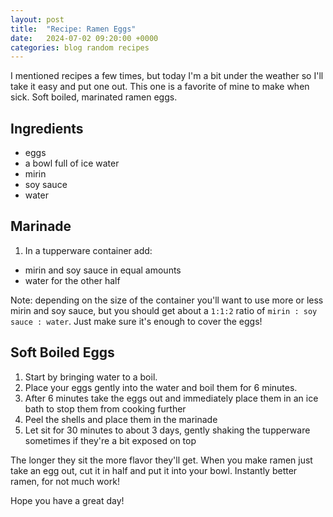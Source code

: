 ```yaml
---
layout: post
title:  "Recipe: Ramen Eggs"
date:   2024-07-02 09:20:00 +0000
categories: blog random recipes
---
```


I mentioned recipes a few times, but today I'm a bit under the weather so I'll take it easy and put one out. This one is a favorite of mine to make when sick. Soft boiled, marinated ramen eggs.

## Ingredients
- eggs
- a bowl full of ice water
- mirin
- soy sauce
- water

## Marinade
1. In a tupperware container add:
- mirin and soy sauce in equal amounts
- water for the other half

Note: depending on the size of the container you'll want to use more or less mirin and soy sauce, but you should get about a `1:1:2` ratio of `mirin : soy sauce : water`. Just make sure it's enough to cover the eggs!

## Soft Boiled Eggs
1. Start by bringing water to a boil.
2. Place your eggs gently into the water and boil them for 6 minutes.
3. After 6 minutes take the eggs out and immediately place them in an ice bath to stop them from cooking further
4. Peel the shells and place them in the marinade
5. Let sit for 30 minutes to about 3 days, gently shaking the tupperware sometimes if they're a bit exposed on top

The longer they sit the more flavor they'll get. When you make ramen just take an egg out, cut it in half and put it into your bowl. Instantly better ramen, for not much work!

Hope you have a great day!